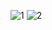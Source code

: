 ![1](https://user-images.githubusercontent.com/51619445/94354736-76a59180-00a8-11eb-8719-1d5083efe30b.PNG)
![2](https://user-images.githubusercontent.com/51619445/94354738-7907eb80-00a8-11eb-8f79-db49ce2bb76e.PNG)
